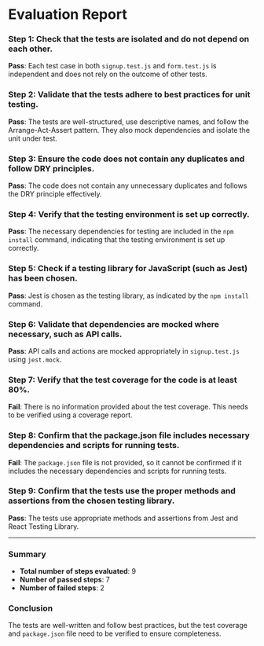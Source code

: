# Evaluation Report

### Step 1: Check that the tests are isolated and do not depend on each other.
**Pass**: Each test case in both `signup.test.js` and `form.test.js` is independent and does not rely on the outcome of other tests.

### Step 2: Validate that the tests adhere to best practices for unit testing.
**Pass**: The tests are well-structured, use descriptive names, and follow the Arrange-Act-Assert pattern. They also mock dependencies and isolate the unit under test.

### Step 3: Ensure the code does not contain any duplicates and follow DRY principles.
**Pass**: The code does not contain any unnecessary duplicates and follows the DRY principle effectively.

### Step 4: Verify that the testing environment is set up correctly.
**Pass**: The necessary dependencies for testing are included in the `npm install` command, indicating that the testing environment is set up correctly.

### Step 5: Check if a testing library for JavaScript (such as Jest) has been chosen.
**Pass**: Jest is chosen as the testing library, as indicated by the `npm install` command.

### Step 6: Validate that dependencies are mocked where necessary, such as API calls.
**Pass**: API calls and actions are mocked appropriately in `signup.test.js` using `jest.mock`.

### Step 7: Verify that the test coverage for the code is at least 80%.
**Fail**: There is no information provided about the test coverage. This needs to be verified using a coverage report.

### Step 8: Confirm that the package.json file includes necessary dependencies and scripts for running tests.
**Fail**: The `package.json` file is not provided, so it cannot be confirmed if it includes the necessary dependencies and scripts for running tests.

### Step 9: Confirm that the tests use the proper methods and assertions from the chosen testing library.
**Pass**: The tests use appropriate methods and assertions from Jest and React Testing Library.

---

### Summary
- **Total number of steps evaluated**: 9
- **Number of passed steps**: 7
- **Number of failed steps**: 2

### Conclusion
The tests are well-written and follow best practices, but the test coverage and `package.json` file need to be verified to ensure completeness.